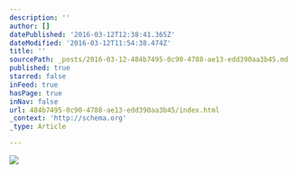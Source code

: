 ```yaml
---
description: ''
author: []
datePublished: '2016-03-12T12:38:41.365Z'
dateModified: '2016-03-12T11:54:38.474Z'
title: ''
sourcePath: _posts/2016-03-12-484b7495-0c90-4788-ae13-edd390aa3b45.md
published: true
starred: false
inFeed: true
hasPage: true
inNav: false
url: 484b7495-0c90-4788-ae13-edd390aa3b45/index.html
_context: 'http://schema.org'
_type: Article

---
```

![](https://the-grid-user-content.s3-us-west-2.amazonaws.com/4fe04078-0832-4287-bc1a-02e8494002a9.png)
